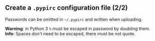 ## Create a `.pypirc` configuration file (2/2)

Passwords can be omitted in `~/.pypirc` and written when uploading.

**Warning**: in Python 3 `%` must be escaped in password by doubling them.
**Info**: Spaces don't need to be escaped, there must be not quote.
